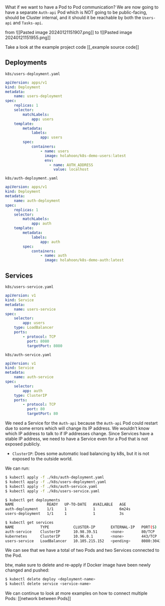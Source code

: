 What if we want to have a Pod to Pod communication?
We are now going to have a separate `Auth-api` Pod which is NOT going to be public-facing, should be Cluster internal, and it should it be reachable by both the `Users-api` and `Tasks-api`.

from
![[Pasted image 20240121151907.png]]
to
![[Pasted image 20240121151955.png]]

Take a look at the example project code [[_example source code]]

## Deployments
`k8s/users-deployment.yaml`
```yaml
apiVersion: apps/v1
kind: Deployment
metadata:
	name: users-deployment
spec:
	replicas: 1
	selector:
		matchLabels:
			app: users
	template:
		metadata:
			labels:
				app: users
		spec:
			containers:
				- name: users
				  image: holahoon/k8s-demo-users:latest
				  env:
					- name: AUTH_ADDRESS
					  value: localhost
```

`k8s/auth-deployment.yaml`
```yaml
apiVersion: apps/v1
kind: Deployment
metadata:
	name: auth-deployment
spec:
	replicas: 1
	selector:
		matchLabels:
			app: auth
	template:
		metadata:
			labels:
				app: auth
		spec:
			containers:
				- name: auth
				  image: holahoon/k8s-demo-auth:latest
```

## Services
`k8s/users-service.yaml`
```yaml
apiVersion: v1
kind: Service
metadata:
	name: users-service
spec:
	selector:
		app: users
	type: LoadBalancer
	ports:
		- protocol: TCP
		  port: 8080
		  targetPort: 8080
```

`k8s/auth-service.yaml`
```yaml
apiVersion: v1
kind: Service
metadata:
	name: auth-service
spec:
	selector:
		app: auth
	type: ClusterIP
	ports:
		- protocol: TCP
		  port: 80
		  targetPort: 80
```
We need a Service for the `Auth-api` because the `Auth-api` Pod could restart due to some errors which will change its IP address. We wouldn't know which IP address to talk to if IP addresses change.
Since Services have a stable IP address, we need to have a Service even for a Pod that is not exposed publicly.
- `ClusterIP`: Does some automatic load balancing by k8s, but it is not exposed to the outside world.

We can run:
```bash
$ kubectl apply -f ./k8s/auth-deployment.yaml
$ kubectl apply -f ./k8s/users-deployment.yaml
$ kubectl apply -f ./k8s/auth-service.yaml
$ kubectl apply -f ./k8s/users-service.yaml
```

```bash
$ kubectl get deployments
NAME               READY   UP-TO-DATE   AVAILABLE   AGE
auth-deployment    1/1     1            1           6m24s
users-deployment   1/1     1            1           3s
```

```bash
$ kubectl get services
NAME            TYPE           CLUSTER-IP       EXTERNAL-IP   PORT(S)          AGE
auth-service    ClusterIP      10.98.39.51      <none>        80/TCP           6m55s
kubernetes      ClusterIP      10.96.0.1        <none>        443/TCP          8d
users-service   LoadBalancer   10.105.215.152   <pending>     8080:30436/TCP   6m20s
```

We can see that we have a total of two Pods and two Services connected to the Pod.

btw, make sure to delete and re-apply if Docker image have been newly changed and pushed:
```bash
$ kubectl delete deploy <deployment-name>
$ kubectl delete service <service-name>
```

We can continue to look at more examples on how to connect multiple Pods:
[[network between Pods]]


